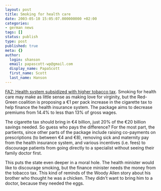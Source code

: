 ```yaml
---
layout: post
title: Smoking for health care
date: 2003-05-10 15:05:07.000000000 +02:00
categories:
- german news
tags: []
status: publish
type: post
published: true
meta: {}
author:
  login: shanson
  email: papascott-wp@gmail.com
  display_name: PapaScott
  first_name: Scott
  last_name: Hanson
---
```

<p><a title="F.A.Z. - English Version - 9 May 2003: Health system subsidized with higher tobacco tax" href="http://www.faz.com/IN/INtemplates/eFAZ/docmain.asp?rub={B1311FCE-FBFB-11D2-B228-00105A9CAF88}&amp;doc={E5D029BA-5B5C-4704-BE49-CF1E12F9CFA9}">FAZ: Health system subsidized with higher tobacco tax</a>. Smoking for health care may make as little sense as making love for virginity, but the Red-Green coalition is proposing a &euro;1 per pack increase in the cigarette tax to help finance the health insurance system. The package aims to decrease premiums from 14.4% to less than 13% of gross wages. </p>
<p>The cigarette tax should bring in &euro;4 billion, just 20% of the &euro;20 billion savings needed. So guess who pays the difference? For the most part, the partients, since other parts of the package include raising co-payments on prescriptions (to between &euro;4 and &euro;8), removing sick and maternity pay from the health insurance system, and various incentives (i.e. fees) to discourage patients from going directly to a specialist without seeing their family doctor first. </p>
<p>This puts the state even deeper in a moral hole. The health minister would like to discourage smoking, but the finance minister needs the money from the tobacco tax. This kind of reminds of the Woody Allen story about his brother who thought he was a chicken. They didn't want to bring him to a doctor, because they needed the eggs.</p>
